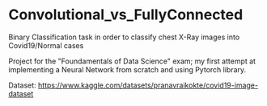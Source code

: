 # Convolutional_vs_FullyConnected
Binary Classification task in order to classify chest X-Ray images into Covid19/Normal cases

Project for the "Foundamentals of Data Science" exam; my first attempt at implementing a Neural Network from scratch and using Pytorch library.

Dataset: https://www.kaggle.com/datasets/pranavraikokte/covid19-image-dataset
